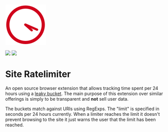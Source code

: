 ![](https://raw.githubusercontent.com/sbquinlan/siteratelimiter/main/source/icons/icon128.png)

![](https://status.david-dm.org/gh/sbquinlan/siteratelimiter.svg)
![](https://status.david-dm.org/gh/sbquinlan/siteratelimiter.svg?type=dev)

# Site Ratelimiter

An open source browser extension that allows tracking time spent per 24 hours using a [leaky bucket](https://en.wikipedia.org/wiki/Leaky_bucket). The main purpose of this extension over similar offerings is simply to be transparent and **not** sell user data. 

The buckets match against URIs using RegExps. The "limit" is specified in seconds per 24 hours currently. When a limiter reaches the limit it doesn't prevent browsing to the site it just warns the user that the limit has been reached.
